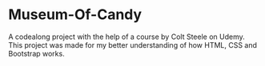 # Museum-Of-Candy
A codealong project with the help of a course by Colt Steele on Udemy. This project was made for my better understanding of how HTML, CSS and Bootstrap works.
